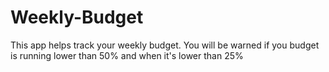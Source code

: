 # Weekly-Budget

This app helps track your weekly budget. You will be warned if you budget is running lower than 50% and when it's lower than 25%
